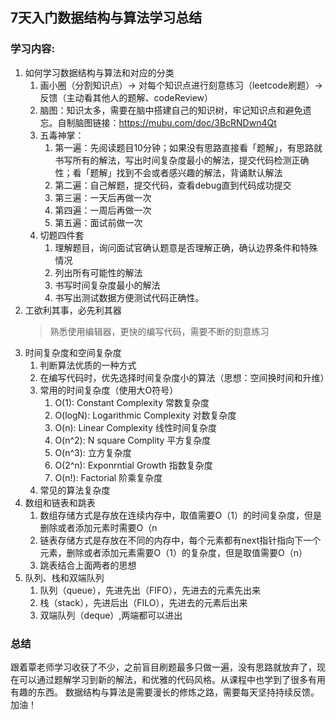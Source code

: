 ## 7天入门数据结构与算法学习总结

### 学习内容:
  1. 如何学习数据结构与算法和对应的分类   
      1. 画小圈（分割知识点）-> 对每个知识点进行刻意练习（leetcode刷题）-> 反馈（主动看其他人的题解、codeReview）
      2. 脑图：知识太多，需要在脑中搭建自己的知识树，牢记知识点和避免遗忘。自制脑图链接：https://mubu.com/doc/3BcRNDwn4Qt
      3. 五毒神掌：
          1. 第一遍：先阅读题目10分钟；如果没有思路直接看「题解」，有思路就书写所有的解法，写出时间复杂度最小的解法，提交代码检测正确性；看「题解」找到不会或者感兴趣的解法，背诵默认解法
          2. 第二遍：自己解题，提交代码，查看debug直到代码成功提交
          3. 第三遍：一天后再做一次
          4. 第四遍：一周后再做一次
          5. 第五遍：面试前做一次
      4. 切题四件套
          1. 理解题目，询问面试官确认题意是否理解正确，确认边界条件和特殊情况 
          2. 列出所有可能性的解法 
          3. 书写时间复杂度最小的解法 
          4. 书写出测试数据方便测试代码正确性。  
  2. 工欲利其事，必先利其器
      > 熟悉使用编辑器，更快的编写代码，需要不断的刻意练习
  3. 时间复杂度和空间复杂度
      1. 判断算法优质的一种方式
      2. 在编写代码时，优先选择时间复杂度小的算法（思想：空间换时间和升维）
      3. 常用的时间复杂度（使用大O符号）
          1. O(1): Constant Complexity 常数复杂度
          2. O(logN): Logarithmic Complexity 对数复杂度
          3. O(n): Linear Complexity 线性时间复杂度
          4. O(n^2): N square Complity 平方复杂度
          5. O(n^3): 立方复杂度
          6. O(2^n): Exponrntial Growth 指数复杂度
          7. O(n!): Factorial 阶乘复杂度
      4. 常见的算法复杂度
  4. 数组和链表和跳表
      1. 数组存储方式是存放在连续内存中，取值需要O（1）的时间复杂度，但是删除或者添加元素时需要O（n
      2. 链表存储方式是存放在不同的内存中，每个元素都有next指针指向下一个元素，删除或者添加元素需要O（1）的复杂度，但是取值需要O（n）
      3. 跳表结合上面两者的思想
  5. 队列、栈和双端队列
      1. 队列（queue），先进先出（FIFO），先进去的元素先出来
      2. 栈（stack），先进后出（FILO），先进去的元素后出来
      3. 双端队列（deque）,两端都可以进出

### 总结
  跟着覃老师学习收获了不少，之前盲目刷题最多只做一遍，没有思路就放弃了，现在可以通过题解学习到新的解法，和优雅的代码风格。从课程中也学到了很多有用有趣的东西。
  数据结构与算法是需要漫长的修炼之路，需要每天坚持持续反馈。加油！
